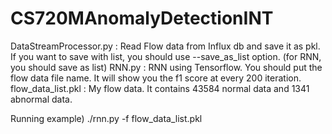 # CS720MAnomalyDetectionINT
DataStreamProcessor.py : Read Flow data from Influx db and save it as pkl. If you want to save with list, you should use --save_as_list option. (for RNN, you should save as list)
RNN.py : RNN using Tensorflow. You should put the flow data file name. It will show you the f1 score at every 200 iteration.
flow_data_list.pkl : My flow data. It contains 43584 normal data and 1341 abnormal data.

Running example) ./rnn.py -f flow_data_list.pkl
